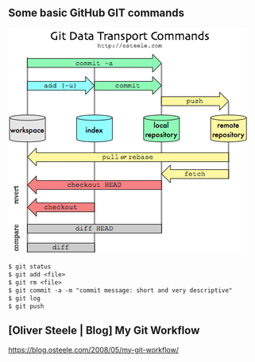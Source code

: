 ## Some basic GitHub GIT commands

![](Images/git-transport.png)

	$ git status
	$ git add <file>
	$ git rm <file>
	$ git commit -a -m "commit message: short and very descriptive"
	$ git log
	$ git push

## [Oliver Steele | Blog] My Git Workflow

https://blog.osteele.com/2008/05/my-git-workflow/

